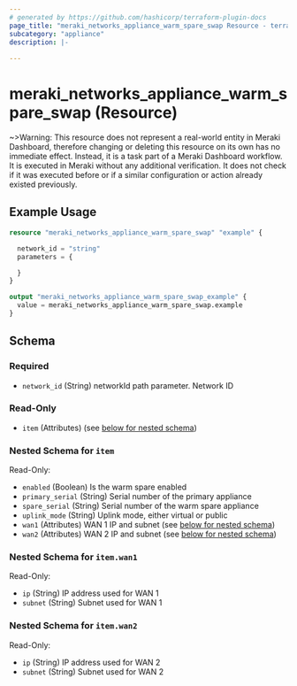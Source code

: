 ```yaml
---
# generated by https://github.com/hashicorp/terraform-plugin-docs
page_title: "meraki_networks_appliance_warm_spare_swap Resource - terraform-provider-meraki"
subcategory: "appliance"
description: |-
  
---
```


# meraki_networks_appliance_warm_spare_swap (Resource)





~>Warning: This resource does not represent a real-world entity in Meraki Dashboard, therefore changing or deleting this resource on its own has no immediate effect. Instead, it is a task part of a Meraki Dashboard workflow. It is executed in Meraki without any additional verification. It does not check if it was executed before or if a similar configuration or action 
already existed previously.


## Example Usage

```terraform
resource "meraki_networks_appliance_warm_spare_swap" "example" {

  network_id = "string"
  parameters = {

  }
}

output "meraki_networks_appliance_warm_spare_swap_example" {
  value = meraki_networks_appliance_warm_spare_swap.example
}
```

<!-- schema generated by tfplugindocs -->
## Schema

### Required

- `network_id` (String) networkId path parameter. Network ID

### Read-Only

- `item` (Attributes) (see [below for nested schema](#nestedatt--item))

<a id="nestedatt--item"></a>
### Nested Schema for `item`

Read-Only:

- `enabled` (Boolean) Is the warm spare enabled
- `primary_serial` (String) Serial number of the primary appliance
- `spare_serial` (String) Serial number of the warm spare appliance
- `uplink_mode` (String) Uplink mode, either virtual or public
- `wan1` (Attributes) WAN 1 IP and subnet (see [below for nested schema](#nestedatt--item--wan1))
- `wan2` (Attributes) WAN 2 IP and subnet (see [below for nested schema](#nestedatt--item--wan2))

<a id="nestedatt--item--wan1"></a>
### Nested Schema for `item.wan1`

Read-Only:

- `ip` (String) IP address used for WAN 1
- `subnet` (String) Subnet used for WAN 1


<a id="nestedatt--item--wan2"></a>
### Nested Schema for `item.wan2`

Read-Only:

- `ip` (String) IP address used for WAN 2
- `subnet` (String) Subnet used for WAN 2
